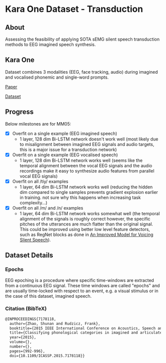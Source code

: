 # Kara One Dataset - Transduction

## About

Assessing the feasibility of applying SOTA sEMG silent speech transduction methods to EEG imagined speech synthesis.

## Kara One

Dataset combines 3 modalities (EEG, face tracking, audio) during imagined and
vocalised phonemic and single-word prompts.

[Paper](http://www.cs.toronto.edu/~complingweb/data/karaOne/ZhaoRudzicz15.pdf)

[Dataset](http://www.cs.toronto.edu/~complingweb/data/karaOne/karaOne.html)

## Progress

Below milestones are for MM05:
- [x] Overfit on a single example (EEG imagined speech)
   - 1 layer, 128 dim Bi-LSTM network doesn't work well
     (most likely due to misalignment between imagined EEG signals and audio targets,
     this is a major issue for a transduction network)
- [x] Overfit on a single example (EEG vocalised speech)
   - 1 layer, 128 dim Bi-LSTM network works well
     (seems like the temporal alignment between the vocal EEG signals and the audio
     recordings make it easy to synthesize audio features from parallel vocal EEG signals)
- [x] Overfit on all /tiy/ examples
    - 1 layer, 64 dim Bi-LSTM network works well
      (reducing the hidden dim compared to single samples prevents gradient explosion
       earlier in training. not sure why this happens when increasing task complexity...)
- [x] Overfit on all /m/ and /n/ examples       
    - 1 layer, 64 dim Bi-LSTM network works somewhat well
      (the temporal alignment of the signals is roughly correct however, the specific
       pitches of the utterances are much flatter than the original signal. This
       could be improved using better low level feature detectors, such as RegNet
       blocks as done in
       [An Improved Model for Voicing Slient Speech](https://arxiv.org/abs/2106.01933)).

## Dataset Details

### Epochs

EEG epoching is a procedure where specific time-windows are extracted
from a continuous EEG signal. These time windows are called "epochs"
and are usually time-locked with respect to an event, e.g. a visual stimulus
or in the case of this dataset, imagined speech.

### Citation (BibTeX)

```tex
@INPROCEEDINGS{7178118,
  author={Zhao, Shunan and Rudzicz, Frank},
  booktitle={2015 IEEE International Conference on Acoustics, Speech and Signal Processing (ICASSP)}, 
  title={Classifying phonological categories in imagined and articulated speech}, 
  year={2015},
  volume={},
  number={},
  pages={992-996},
  doi={10.1109/ICASSP.2015.7178118}}
```